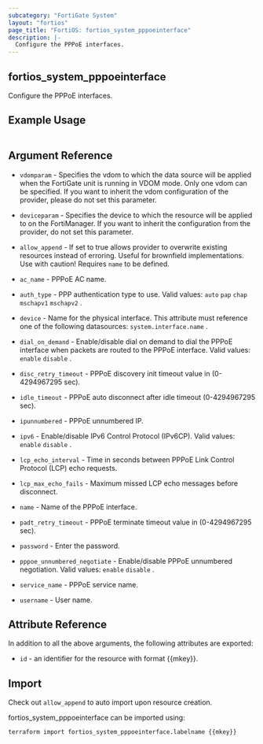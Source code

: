 ```yaml
---
subcategory: "FortiGate System"
layout: "fortios"
page_title: "FortiOS: fortios_system_pppoeinterface"
description: |-
  Configure the PPPoE interfaces.
---
```


## fortios_system_pppoeinterface
Configure the PPPoE interfaces.

## Example Usage

```hcl

```

## Argument Reference
* `vdomparam` - Specifies the vdom to which the data source will be applied when the FortiGate unit is running in VDOM mode. Only one vdom can be specified. If you want to inherit the vdom configuration of the provider, please do not set this parameter.
* `deviceparam` - Specifies the device to which the resource will be applied to on the FortiManager. If you want to inherit the configuration from the provider, do not set this parameter.
* `allow_append` - If set to true allows provider to overwrite existing resources instead of erroring. Useful for brownfield implementations. Use with caution! Requires `name` to be defined.

* `ac_name` - PPPoE AC name.
* `auth_type` - PPP authentication type to use. Valid values: `auto` `pap` `chap` `mschapv1` `mschapv2` .
* `device` - Name for the physical interface. This attribute must reference one of the following datasources: `system.interface.name` .
* `dial_on_demand` - Enable/disable dial on demand to dial the PPPoE interface when packets are routed to the PPPoE interface. Valid values: `enable` `disable` .
* `disc_retry_timeout` - PPPoE discovery init timeout value in (0-4294967295 sec).
* `idle_timeout` - PPPoE auto disconnect after idle timeout (0-4294967295 sec).
* `ipunnumbered` - PPPoE unnumbered IP.
* `ipv6` - Enable/disable IPv6 Control Protocol (IPv6CP). Valid values: `enable` `disable` .
* `lcp_echo_interval` - Time in seconds between PPPoE Link Control Protocol (LCP) echo requests.
* `lcp_max_echo_fails` - Maximum missed LCP echo messages before disconnect.
* `name` - Name of the PPPoE interface.
* `padt_retry_timeout` - PPPoE terminate timeout value in (0-4294967295 sec).
* `password` - Enter the password.
* `pppoe_unnumbered_negotiate` - Enable/disable PPPoE unnumbered negotiation. Valid values: `enable` `disable` .
* `service_name` - PPPoE service name.
* `username` - User name.

## Attribute Reference

In addition to all the above arguments, the following attributes are exported:
* `id` - an identifier for the resource with format {{mkey}}.

## Import

Check out `allow_append` to auto import upon resource creation.

fortios_system_pppoeinterface can be imported using:
```sh
terraform import fortios_system_pppoeinterface.labelname {{mkey}}
```
